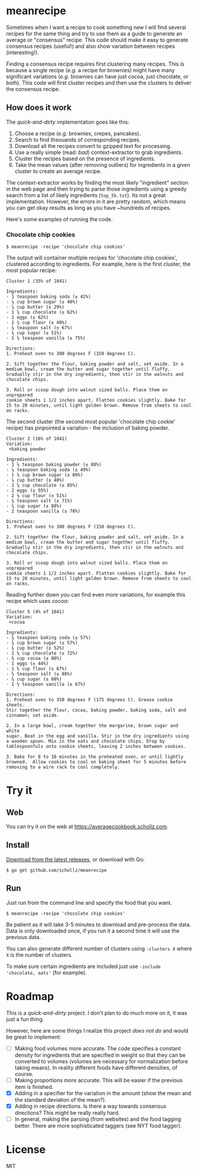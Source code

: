 # meanrecipe

Sometimes when I want a recipe to cook something new I will find several recipes for the same thing and try to use them as a guide to generate an average or "consensus" recipe. This code should make it easy to generate consensus recipes (useful!) and also show variation between recipes (interesting!).

Finding a consensus recipe requires first clustering many recipes. This is because a single recipe (*e.g.* a recipe for brownies) might have many significant variations (*e.g.* brownies can have just cocoa, just chocolate, or both). This code will first cluster recipes and then use the clusters to deliver the consensus recipe.

## How does it work

The *quick-and-dirty* implementation goes like this:

1. Choose a recipe (*e.g.* brownies, crepes, pancakes).
2. Search to find thsouands of corresponding recipes.
3. Download all the recipes convert to gzipped text for processing.
4. Use a really simple (read: *bad*) context-extractor to grab ingredients.
5. Cluster the recipes based on the presence of ingredients.
6. Take the mean values (after removing outliers) for ingredients in a given cluster to create an average recipe.

The context-extractor works by finding the most likely "ingredient" section in the web page and then trying to parse those ingredients using a greedy search from a list of likely ingredients (`top_5k.txt`). Its not a great implementation. However, the errors in it are pretty random, which means you can get okay results as long as you have ~hundreds of recipes. 

Here's some examples of running the code.

### Chocolate chip cookies

```
$ meanrecipe -recipe 'chocolate chip cookies'
```

The output will container multiple recipes for 'chocolate chip cookies', clustered according to ingredients. For example, here is the first cluster, the most popular recipe:

```
Cluster 1 (35% of 1041)

Ingredients:
- 1 teaspoon baking soda (± 42%)
- ⅞ cup brown sugar (± 40%)
- ⅞ cup butter (± 29%)
- 1 ⅝ cup chocolate (± 62%)
- 2 eggs (± 62%)
- 2 ¼ cup flour (± 40%)
- ¾ teaspoon salt (± 67%)
- ¾ cup sugar (± 51%)
- 1 ⅝ teaspoon vanilla (± 75%)

Directions:
1. Preheat oven to 300 degrees F (150 degrees C).

2. Sift together the flour, baking powder and salt, set aside. In a
medium bowl, cream the butter and sugar together until fluffy.
Gradually stir in the dry ingredients, then stir in the walnuts and
chocolate chips.

3. Roll or scoop dough into walnut sized balls. Place them on unprepared
cookie sheets 1 1/2 inches apart. Flatten cookies slightly. Bake for
15 to 20 minutes, until light golden brown. Remove from sheets to cool
on racks.
```

The second cluster (the second most popular 'chocolate chip cookie' recipe) has pinpointed a variation - the inclusion of baking powder.

```
Cluster 2 (16% of 1041)
Variation:
 +baking powder

Ingredients:
- 1 ⅛ teaspoon baking powder (± 80%)
- ⅞ teaspoon baking soda (± 49%)
- 1 ⅛ cup brown sugar (± 80%)
- ⅞ cup butter (± 40%)
- 1 ⅝ cup chocolate (± 85%)
- 2 eggs (± 55%)
- 2 ⅛ cup flour (± 51%)
- ¾ teaspoon salt (± 71%)
- ¾ cup sugar (± 80%)
- 2 teaspoon vanilla (± 78%)

Directions:
1. Preheat oven to 300 degrees F (150 degrees C).

2. Sift together the flour, baking powder and salt, set aside. In a
medium bowl, cream the butter and sugar together until fluffy.
Gradually stir in the dry ingredients, then stir in the walnuts and
chocolate chips.

3. Roll or scoop dough into walnut sized balls. Place them on unprepared
cookie sheets 1 1/2 inches apart. Flatten cookies slightly. Bake for
15 to 20 minutes, until light golden brown. Remove from sheets to cool
on racks.
```

Reading further down you can find even more variations, for example this recipe
which uses *cocoa*:

```
Cluster 5 (4% of 1041)
Variation:
 +cocoa

Ingredients:
- ¾ teaspoon baking soda (± 57%)
- ¾ cup brown sugar (± 57%)
- ¾ cup butter (± 52%)
- 1 ⅛ cup chocolate (± 72%)
- ⅜ cup cocoa (± 80%)
- 1 eggs (± 44%)
- 1 ½ cup flour (± 67%)
- ⅝ teaspoon salt (± 88%)
- ¾ cup sugar (± 88%)
- 1 ½ teaspoon vanilla (± 67%)

Directions:
1. Preheat oven to 350 degrees F (175 degrees C). Grease cookie sheets.
Stir together the flour, cocoa, baking powder, baking soda, salt and
cinnamon; set aside.

2. In a large bowl, cream together the margarine, brown sugar and white
sugar. Beat in the egg and vanilla. Stir in the dry ingredients using
a wooden spoon. Mix in the oats and chocolate chips. Drop by
tablespoonfuls onto cookie sheets, leaving 2 inches between cookies.

3. Bake for 8 to 10 minutes in the preheated oven, or until lightly
browned.  Allow cookies to cool on baking sheet for 5 minutes before
removing to a wire rack to cool completely.
```

# Try it

## Web

You can try it on the web at https://averagecookbook.schollz.com.

## Install

[Download from the latest releases](https://github.com/schollz/meanrecipe), or download with Go:

```
$ go get github.com/schollz/meanrecipe
```

## Run

Just run from the command line and specify the food that you want.

```
$ meanrecipe -recipe 'chocolate chip cookies'
```

Be patient as it will take 3-5 minutes to download and pre-process the data. Data is only downloaded once, if you run it a second time it will use the previous data.

You can also generate different number of clusters using `-clusters X` where `X` is the number of clusters.

To make sure certain ingredients are included just use `-include 'chocolate, oats'` (for example).

# Roadmap

This is a *quick-and-dirty* project. I don't plan to do much more on it, it was just a fun thing. 

However, here are some things I realize this project *does not do* and would be great to implement:

- [ ] Making food volumes more accurate. The code specifies a constant density for ingredients that are specified in weight so that they can be converted to volumes (volumes are necessary for normalization before taking means). In reality different foods have different densities, of course.
- [ ] Making proportions more accurate. This will be easier if the previous item is finished.
- [x] Adding in a specifier for the variation in the amount (show the mean and the standard deviation of the mean?).
- [x] Adding in recipe directions. Is there a way towards consensus directions? This might be really really hard.
- [ ] In general, making the parsing (from websites) and the food tagging better. There are more sophisticated taggers (see NYT food tagger).

# License

MIT

